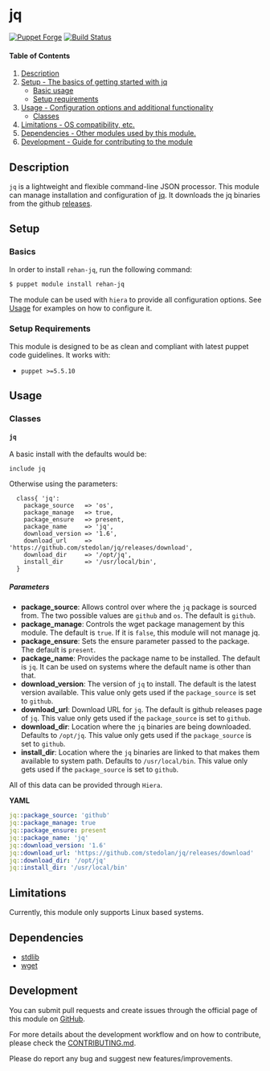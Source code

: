 # jq

[![Puppet Forge](http://img.shields.io/puppetforge/v/rehan/jq.svg)](https://forge.puppetlabs.com/rehan/jq) [![Build Status](https://travis-ci.org/rehanone/puppet-jq.svg?branch=master)](https://travis-ci.org/rehanone/puppet-jq)

#### Table of Contents

1. [Description](#description)
2. [Setup - The basics of getting started with jq](#setup)
    * [Basic usage](#basics)
    * [Setup requirements](#setup-requirements)
3. [Usage - Configuration options and additional functionality](#usage)
    * [Classes](#classes)
4. [Limitations - OS compatibility, etc.](#limitations)
5. [Dependencies - Other modules used by this module.](#dependencies)
6. [Development - Guide for contributing to the module](#development)

## Description

`jq` is a lightweight and flexible command-line JSON processor. This module can manage installation and configuration of [jq](https://stedolan.github.io/jq/).
It downloads the jq binaries from the github [releases](https://github.com/stedolan/jq/releases).

## Setup

### Basics

In order to install `rehan-jq`, run the following command:
```bash
$ puppet module install rehan-jq
```
The module can be used with `hiera` to provide all configuration options. See [Usage](#usage) for examples on how to configure it.

### Setup Requirements

This module is designed to be as clean and compliant with latest puppet code guidelines. It works with:

  - `puppet >=5.5.10`

## Usage

### Classes

#### `jq`

A basic install with the defaults would be:
```puppet
include jq
```

Otherwise using the parameters:  
```puppet
  class{ 'jq':
    package_source   => 'os',
    package_manage   => true,
    package_ensure   => present,
    package_name     => 'jq',
    download_version => '1.6',
    download_url     => 'https://github.com/stedolan/jq/releases/download',
    download_dir     => '/opt/jq',
    install_dir      => '/usr/local/bin',
  }
```

##### Parameters

* **package_source**: Allows control over where the `jq` package is sourced from. The two possible values are `github` and `os`. The default is `github`.
* **package_manage**: Controls the wget package management by this module. The default is `true`. If it is `false`, this module will not manage jq.
* **package_ensure**: Sets the ensure parameter passed to the package. The default is `present`.
* **package_name**: Provides the package name to be installed. The default is `jq`. It can be used on systems where the default name is other than that.
* **download_version**: The version of `jq` to install. The default is the latest version available. This value only gets used if the `package_source` is set to `github`.
* **download_url**: Download URL for `jq`. The default is github releases page of `jq`. This value only gets used if the `package_source` is set to `github`.
* **download_dir**: Location where the `jq` binaries are being downloaded. Defaults to `/opt/jq`. This value only gets used if the `package_source` is set to `github`.
* **install_dir**: Location where the `jq` binaries are linked to that makes them available to system path. Defaults to `/usr/local/bin`. This value only gets used if the `package_source` is set to `github`.


All of this data can be provided through `Hiera`. 

**YAML**
```yaml
jq::package_source: 'github'
jq::package_manage: true
jq::package_ensure: present
jq::package_name: 'jq'
jq::download_version: '1.6'
jq::download_url: 'https://github.com/stedolan/jq/releases/download'
jq::download_dir: '/opt/jq'
jq::install_dir: '/usr/local/bin'
```


## Limitations

Currently, this module only supports Linux based systems.

## Dependencies

* [stdlib][1]
* [wget][2]

[1]:https://forge.puppet.com/puppetlabs/stdlib
[2]:https://forge.puppet.com/rehan/wget

## Development

You can submit pull requests and create issues through the official page of this module on [GitHub](https://github.com/rehanone/puppet-jq).

For more details about the development workflow and on how to contribute,
please check the [CONTRIBUTING.md](.github/CONTRIBUTING.md).

Please do report any bug and suggest new features/improvements.
